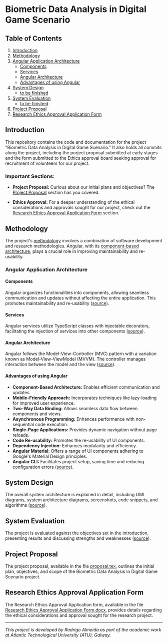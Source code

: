 # Biometric Data Analysis in Digital Game Scenario

## Table of Contents
1. [Introduction](#introduction)
2. [Methodology](#methodology)
3. [Angular Application Architecture](#angular-application-architecture)
   - [Components](#components)
   - [Services](#services)
   - [Angular Architecture](#angular-architecture)
   - [Advantages of using Angular](#advantages-of-using-angular)
4. [System Design](#system-design)
   - [to be finished](#working-with-images)
5. [System Evaluation](#system-evaluation)
   - [to be finished](#working-with-tables)
6. [Project Proposal](#project-proposal)
7. [Research Ethics Approval Application Form](#research-ethics-approval-application-form)

## Introduction
This repository contains the code and documentation for the project "Biometric Data Analysis in Digital Game Scenario." It also holds all commits along the project, including the porject proposal submitted at early stages and the form submitted to the Ethics approval board seeking approval for recruitment of volunteers for our project.

### Important Sections:

- **Project Proposal:** Curious about our initial plans and objectives? The [Project Proposal](#project-proposal) section has you covered.

- **Ethics Approval:** For a deeper understanding of the ethical considerations and approvals sought for our project, check out the [Research Ethics Approval Application Form](#research-ethics-approval-application-form) section.


## Methodology
The project's [methodology](#chapter-2) involves a combination of software development and research methodologies. Angular, with its [component-based architecture](#advantages-of-using-angular), plays a crucial role in improving maintainability and re-usability.

### Angular Application Architecture
#### Components
Angular organizes functionalities into components, allowing seamless communication and updates without affecting the entire application. This promotes maintainability and re-usability ([source](#advantages-of-using-angular)).

#### Services
Angular services utilize TypeScript classes with injectable decorators, facilitating the injection of services into other components ([source](#advantages-of-using-angular)).

#### Angular Architecture
Angular follows the Model-View-Controller (MVC) pattern with a variation known as Model-View-ViewModel (MVVM). The controller manages interaction between the model and the view ([source](#angular-architecture)).

#### Advantages of using Angular
- **Component-Based Architecture:** Enables efficient communication and updates.
- **Mobile-Friendly Approach:** Incorporates techniques like lazy-loading for improved user experience.
- **Two-Way Data Binding:** Allows seamless data flow between components and views.
- **Asynchronous Programming:** Enhances performance with non-sequential code execution.
- **Single-Page Applications:** Provides dynamic navigation without page reloads.
- **Code Re-usability:** Promotes the re-usability of UI components.
- **Dependency Injection:** Enhances modularity and efficiency.
- **Angular Material:** Offers a range of UI components adhering to Google's Material Design principles.
- **Angular CLI:** Facilitates project setup, saving time and reducing configuration errors ([source](#advantages-of-using-angular)).

## System Design
The overall system architecture is explained in detail, including UML diagrams, system architecture diagrams, screenshots, code snippets, and algorithms ([source](#system-design)).

## System Evaluation
The project is evaluated against the objectives set in the introduction, presenting results and discussing strengths and weaknesses ([source](#system-evaluation)).

## Project Proposal
The project proposal, available in the file [proposal.tex](proposal.tex), outlines the initial plan, objectives, and scope of the Biometric Data Analysis in Digital Game Scenario project.

## Research Ethics Approval Application Form
The Research Ethics Approval Application form, available in the file [Research Ethics Approval Application Form.docx](Research%20Ethics%20Approval%20Application%20Form.docx), provides details regarding the ethical considerations and approval sought for the research project.

---
*This project is developed by Rodrigo Almeida as part of the academic work at Atlantic Technological University (ATU), Galway.*
